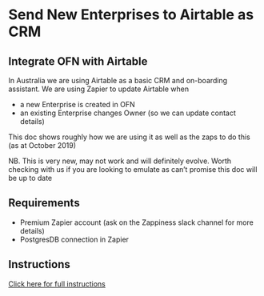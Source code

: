 # Send New Enterprises to Airtable as CRM

## Integrate OFN with Airtable

In Australia we are using Airtable as a basic CRM and on-boarding assistant. We are using Zapier to update Airtable when

* a new Enterprise is created in OFN
* an existing Enterprise changes Owner \(so we can update contact details\)

This doc shows roughly how we are using it as well as the zaps to do this \(as at October 2019\)

NB. This is very new, may not work and will definitely evolve. Worth checking with us if you are looking to emulate as can’t promise this doc will be up to date

## Requirements

* Premium Zapier account \(ask on the Zappiness slack channel for more details\)
* PostgresDB connection in Zapier

## Instructions

[Click here for full instructions](https://docs.google.com/document/d/1i-bN3RBLcNruKMoiA4rk67G9kIT_dK0a5EXNgNfPN6c/edit)

